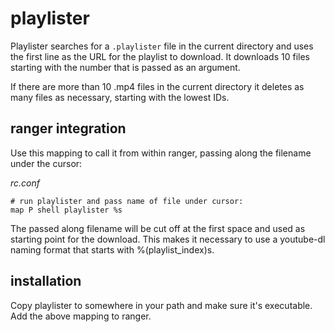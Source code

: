 # playlister

Playlister searches for a `.playlister` file in the current directory and uses the first line as the URL for the playlist to download. It downloads 10 files starting with the number that is passed as an argument.

If there are more than 10 .mp4 files in the current directory it deletes as many files as necessary, starting with the lowest IDs.

## ranger integration

Use this mapping to call it from within ranger, passing along the filename under the cursor:

_rc.conf_

    # run playlister and pass name of file under cursor:
    map P shell playlister %s

The passed along filename will be cut off at the first space and used as starting point for the download. This makes it necessary to use a youtube-dl naming format that starts with %(playlist_index)s.

## installation

Copy playlister to somewhere in your path and make sure it's executable. Add the above mapping to ranger.